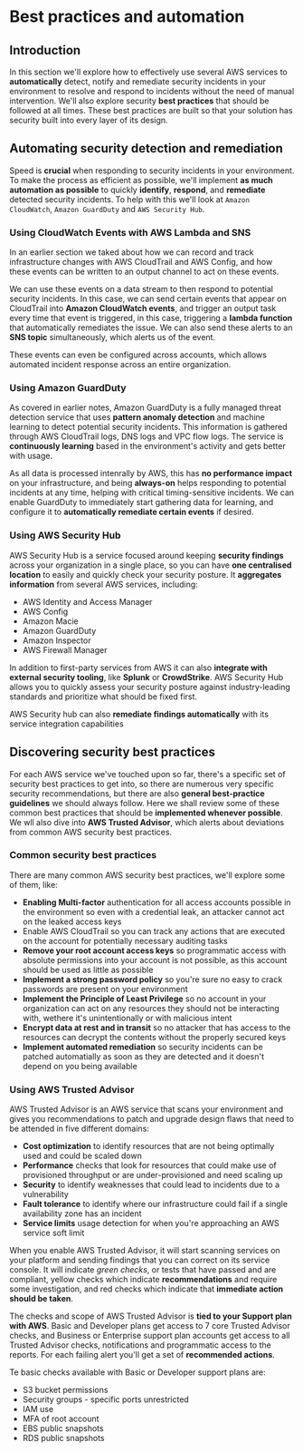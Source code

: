 # Best practices and automation
## Introduction
In this section we'll explore how to effectively use several AWS services to **automatically** detect, notify and remediate security incidents in your environment to resolve and respond to incidents without the need of manual intervention. We'll also explore security **best practices** that should be followed at all times. These best practices are built so that your solution has security built into every layer of its design.

## Automating security detection and remediation
Speed is **crucial** when responding to security incidents in your environment. To make the process as efficient as possible, we'll implement **as much automation as possible** to quickly **identify**, **respond**, and **remediate** detected security incidents. To help with this we'll look at `Amazon CloudWatch`, `Amazon GuardDuty` and `AWS Security Hub`.

### Using CloudWatch Events with AWS Lambda and SNS
In an earlier section we taked about how we can record and track infrastructure changes with AWS CloudTrail and AWS Config, and how these events can be written to an output channel to act on these events.

We can use these events on a data stream to then respond to potential security incidents. In this case, we can send certain events that appear on CloudTrail into **Amazon CloudWatch events**, and trigger an output task every time that event is triggered, in this case, triggering a **lambda function** that automatically remediates the issue. We can also send these alerts to an **SNS topic** simultaneously, which alerts us of the event.

These events can even be configured across accounts, which allows automated incident response across an entire organization.

### Using Amazon GuardDuty
As covered in earlier notes, Amazon GuardDuty is a fully managed threat detection service that uses **pattern anomaly detection** and machine learning to detect potential security incidents. This information is gathered through AWS CloudTrail logs, DNS logs and VPC flow logs. The service is **continuously learning** based in the environment's activity and gets better with usage.

As all data is processed intenrally by AWS, this has **no performance impact** on your infrastructure, and being **always-on** helps responding to potential incidents at any time, helping with critical timing-sensitive incidents. We can enable GuardDuty to immediately start gathering data for learning, and configure it to **automatically remediate certain events** if desired.

### Using AWS Security Hub
AWS Security Hub is a service focused around keeping **security findings** across your organization in a single place, so you can have **one centralised location** to easily and quickly check your security posture. It **aggregates information** from several AWS services, including:
- AWS Identity and Access Manager
- AWS Config
- Amazon Macie
- Amazon GuardDuty
- Amazon Inspector
- AWS Firewall Manager

In addition to first-party services from AWS it can also **integrate with external security tooling**, like **Splunk** or **CrowdStrike**. AWS Security Hub allows you to quickly assess your security posture against industry-leading standards and prioritize what should be fixed first.

AWS Security hub can also **remediate findings automatically** with its service integration capabilities

## Discovering security best practices
For each AWS service we've touched upon so far, there's a specific set of security best practices to get into, so there are numerous very specific security recommendations, but there are also **general best-practice guidelines** we should always follow. Here we shall review some of these common best practices that should be **implemented whenever possible**. We wll also dive into **AWS Trusted Advisor**, which alerts about deviations from common AWS security best practices.

### Common security best practices
There are many common AWS security best practices, we'll explore some of them, like:
- **Enabling Multi-factor** authentication for all access accounts possible in the environment so even with a credential leak, an attacker cannot act on the leaked access keys
- Enable AWS CloudTrail so you can track any actions that are executed on the account for potentially necessary auditing tasks
- **Remove your root account access keys** so programmatic access with absolute permissions into your account is not possible, as this account should be used as little as possible
- **Implement a strong password policy** so you're sure no easy to crack passwords are present on your environment
- **Implement the Principle of Least Privilege** so no account in your organization can act on any resources they should not be interacting with, wethere it's unintentionally or with malicious intent
- **Encrypt data at rest and in transit** so no attacker that has access to the resources can decrypt the contents without the properly secured keys
- **Implement automated remediation** so security incidents can be patched automatially as soon as they are detected and it doesn't depend on you being available

### Using AWS Trusted Advisor
AWS Trusted Advisor is an AWS service that scans your environment and gives you recommendations to patch and upgrade design flaws that need to be attended in five different domains:
- **Cost optimization** to identify resources that are not being optimally used and could be scaled down
- **Performance** checks that look for resources that could make use of provisioned throughput or are under-provisioned and need scaling up
- **Security** to identify weaknesses that could lead to incidents due to a vulnerability
- **Fault tolerance** to identify where our infrastructure could fail if a single availability zone has an incident
- **Service limits** usage detection for when you're approaching an AWS service soft limit

When you enable AWS Trusted Advisor, it will start scanning services on your platform and sending findings that you can correct on its service console. It will indicate *green checks*, or tests that have passed and are compliant, yellow checks which indicate **recommendations** and require some investigation, and red checks which indicate that **immediate action should be taken**.

The checks and scope of AWS Trusted Advisor is **tied to your Support plan with AWS**. Basic and Developer plans get access to 7 core Trusted Advisor checks, and Business or Enterprise support plan accounts get access to all Trusted Advisor checks, notifications and programmatic access to the reports. For each failing alert you'll get a set of **recommended actions**.

Te basic checks available with Basic or Developer support plans are:
- S3 bucket permissions
- Security groups - specific ports unrestricted
- IAM use
- MFA of root account
- EBS public snapshots
- RDS public snapshots

